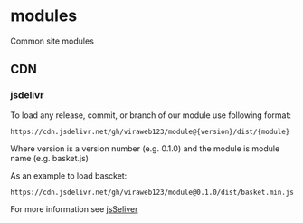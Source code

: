# modules
Common site modules




## CDN

### jsdelivr

To load any release, commit, or branch of our module use following format:

	https://cdn.jsdelivr.net/gh/viraweb123/module@{version}/dist/{module}

Where version is a version number (e.g. 0.1.0) and the module is module name (e.g. basket.js)

As an example to load bascket:

	https://cdn.jsdelivr.net/gh/viraweb123/module@0.1.0/dist/basket.min.js

For more information see [jsSeliver](https://www.jsdelivr.com/?docs=gh)